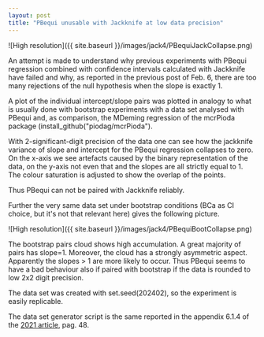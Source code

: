 ```yaml
---
layout: post
title: "PBequi unusable with Jackknife at low data precision"
---
```


![High resolution]({{ site.baseurl }}/images/jack4/PBequiJackCollapse.png)

An attempt is made to understand why previous experiments with PBequi regression combined with confidence intervals calculated with Jackknife have failed and why, as reported in the previous post of Feb. 6, there are too many rejections of the null hypothesis when the slope is exactly 1.

A plot of the individual intercept/slope pairs was plotted in analogy to what is usually done with bootstrap experiments with a data set analysed with PBequi and, as comparison, the MDeming regression of the mcrPioda package (install_github("piodag/mcrPioda").

With 2-significant-digit precision of the data one can see how the jackknife variance of slope and intercept for the PBequi regression collapses to zero. On the x-axis we see artefacts caused by the binary representation of the data, on the y-axis not even that and the slopes are all strictly equal to 1. The colour saturation is adjusted to show the overlap of the points.

Thus PBequi can not be paired with Jackknife reliably.

Further the very same data set under bootstrap conditions (BCa as CI choice, but it's not that relevant here) gives the following picture.

![High resolution]({{ site.baseurl }}/images/jack4/PBequiBootCollapse.png)

The bootstrap pairs cloud shows high accumulation. A great majority of pairs has slope=1. Moreover, the cloud has a strongly asymmetric aspect. Apparently the slopes > 1 are more likely to occur. Thus PBequi seems to have a bad behaviour also if paired with bootstrap if the data is rounded to low 2x2 digit precision.

The data set was created with set.seed(202402), so the experiment is easily replicable.

The data set generator script is the same reported in the appendix 6.1.4 of the [2021 article](https://arxiv.org/pdf/2105.04628.pdf), pag. 48.
